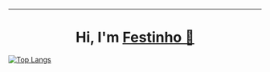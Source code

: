 <hr>
<h1 align="center">Hi, I'm <a href="https://github.com/simonefesta">Festinho 🖖<a></h1>


[![Top Langs](https://github-readme-stats.vercel.app/api/top-langs/?username=simonefesta&layout=compact&theme=tokyonight&exclude_repo=Netbooks)](https://github.com/anuraghazra/github-readme-stats)


  

  
